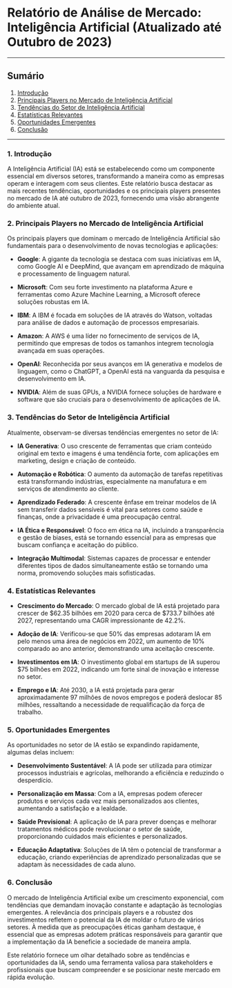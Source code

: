 # Relatório de Análise de Mercado: Inteligência Artificial (Atualizado até Outubro de 2023)

---

## Sumário

1. [Introdução](#1-introdução)
2. [Principais Players no Mercado de Inteligência Artificial](#2-principais-players-no-mercado-de-inteligência-artificial)
3. [Tendências do Setor de Inteligência Artificial](#3-tendências-do-setor-de-inteligência-artificial)
4. [Estatísticas Relevantes](#4-estatísticas-relevantes)
5. [Oportunidades Emergentes](#5-oportunidades-emergentes)
6. [Conclusão](#6-conclusão)

---

### 1. Introdução

A Inteligência Artificial (IA) está se estabelecendo como um componente essencial em diversos setores, transformando a maneira como as empresas operam e interagem com seus clientes. Este relatório busca destacar as mais recentes tendências, oportunidades e os principais players presentes no mercado de IA até outubro de 2023, fornecendo uma visão abrangente do ambiente atual.

### 2. Principais Players no Mercado de Inteligência Artificial

Os principais players que dominam o mercado de Inteligência Artificial são fundamentais para o desenvolvimento de novas tecnologias e aplicações:

- **Google**: A gigante da tecnologia se destaca com suas iniciativas em IA, como Google AI e DeepMind, que avançam em aprendizado de máquina e processamento de linguagem natural.
  
- **Microsoft**: Com seu forte investimento na plataforma Azure e ferramentas como Azure Machine Learning, a Microsoft oferece soluções robustas em IA.

- **IBM**: A IBM é focada em soluções de IA através do Watson, voltadas para análise de dados e automação de processos empresariais.

- **Amazon**: A AWS é uma líder no fornecimento de serviços de IA, permitindo que empresas de todos os tamanhos integrem tecnologia avançada em suas operações.

- **OpenAI**: Reconhecida por seus avanços em IA generativa e modelos de linguagem, como o ChatGPT, a OpenAI está na vanguarda da pesquisa e desenvolvimento em IA.

- **NVIDIA**: Além de suas GPUs, a NVIDIA fornece soluções de hardware e software que são cruciais para o desenvolvimento de aplicações de IA.

### 3. Tendências do Setor de Inteligência Artificial

Atualmente, observam-se diversas tendências emergentes no setor de IA:

- **IA Generativa**: O uso crescente de ferramentas que criam conteúdo original em texto e imagens é uma tendência forte, com aplicações em marketing, design e criação de conteúdo.

- **Automação e Robótica**: O aumento da automação de tarefas repetitivas está transformando indústrias, especialmente na manufatura e em serviços de atendimento ao cliente.

- **Aprendizado Federado**: A crescente ênfase em treinar modelos de IA sem transferir dados sensíveis é vital para setores como saúde e finanças, onde a privacidade é uma preocupação central.

- **IA Ética e Responsável**: O foco em ética na IA, incluindo a transparência e gestão de biases, está se tornando essencial para as empresas que buscam confiança e aceitação do público.

- **Integração Multimodal**: Sistemas capazes de processar e entender diferentes tipos de dados simultaneamente estão se tornando uma norma, promovendo soluções mais sofisticadas.

### 4. Estatísticas Relevantes

- **Crescimento do Mercado**: O mercado global de IA está projetado para crescer de $62.35 bilhões em 2020 para cerca de $733.7 bilhões até 2027, representando uma CAGR impressionante de 42.2%.

- **Adoção de IA**: Verificou-se que 50% das empresas adotaram IA em pelo menos uma área de negócios em 2022, um aumento de 10% comparado ao ano anterior, demonstrando uma aceitação crescente.

- **Investimentos em IA**: O investimento global em startups de IA superou $75 bilhões em 2022, indicando um forte sinal de inovação e interesse no setor.

- **Emprego e IA**: Até 2030, a IA está projetada para gerar aproximadamente 97 milhões de novos empregos e poderá deslocar 85 milhões, ressaltando a necessidade de requalificação da força de trabalho.

### 5. Oportunidades Emergentes

As oportunidades no setor de IA estão se expandindo rapidamente, algumas delas incluem:

- **Desenvolvimento Sustentável**: A IA pode ser utilizada para otimizar processos industriais e agrícolas, melhorando a eficiência e reduzindo o desperdício.

- **Personalização em Massa**: Com a IA, empresas podem oferecer produtos e serviços cada vez mais personalizados aos clientes, aumentando a satisfação e a lealdade.

- **Saúde Previsional**: A aplicação de IA para prever doenças e melhorar tratamentos médicos pode revolucionar o setor de saúde, proporcionando cuidados mais eficientes e personalizados.

- **Educação Adaptativa**: Soluções de IA têm o potencial de transformar a educação, criando experiências de aprendizado personalizadas que se adaptam às necessidades de cada aluno.

### 6. Conclusão

O mercado de Inteligência Artificial exibe um crescimento exponencial, com tendências que demandam inovação constante e adaptação às tecnologias emergentes. A relevância dos principais players e a robustez dos investimentos refletem o potencial da IA de moldar o futuro de vários setores. À medida que as preocupações éticas ganham destaque, é essencial que as empresas adotem práticas responsáveis para garantir que a implementação da IA beneficie a sociedade de maneira ampla. 

Este relatório fornece um olhar detalhado sobre as tendências e oportunidades da IA, sendo uma ferramenta valiosa para stakeholders e profissionais que buscam compreender e se posicionar neste mercado em rápida evolução.